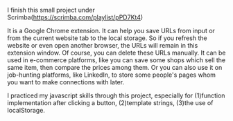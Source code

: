 I finish this small project under Scrimba(https://scrimba.com/playlist/pPD7Kt4)

It is a Google Chrome extension. It can help you save URLs from input or from the current website tab to the local storage. So if you refresh the website or even open another browser, the URLs will remain in this extension window. Of course, you can delete these URLs manually. It can be used in e-commerce platforms, like you can save some shops which sell the same item, then compare the prices among them. Or you can also use it on job-hunting platforms, like LinkedIn, to store some people's pages whom you want to make connections with later.

I practiced my javascript skills through this project, especially for (1)function implementation after clicking a button, (2)template strings, (3)the use of localStorage. 
